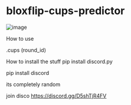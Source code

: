 # bloxflip-cups-predictor

![image](https://user-images.githubusercontent.com/113326126/189571995-66e46be5-7f37-40ca-9ced-b5336952c514.png)

How to use

.cups (round_id)

How to install the stuff
pip install discord.py


pip install discord

its completely random

join disco https://discord.gg/D5shTjR4FV


